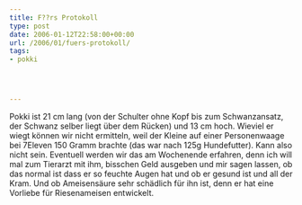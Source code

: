 ```yaml
---
title: F??rs Protokoll
type: post
date: 2006-01-12T22:58:00+00:00
url: /2006/01/fuers-protokoll/
tags:
- pokki




---
```

Pokki ist 21 cm lang (von der Schulter ohne Kopf bis zum Schwanzansatz, der Schwanz selber liegt über dem Rücken) und 13 cm hoch. Wieviel er wiegt können wir nicht ermitteln, weil der Kleine auf einer Personenwaage bei 7Eleven 150 Gramm brachte (das war nach 125g Hundefutter). Kann also nicht sein. Eventuell werden wir das am Wochenende erfahren, denn ich will mal zum Tierarzt mit ihm, bisschen Geld ausgeben und mir sagen lassen, ob das normal ist dass er so feuchte Augen hat und ob er gesund ist und all der Kram. Und ob Ameisensäure sehr schädlich für ihn ist, denn er hat eine Vorliebe für Riesenameisen entwickelt.
